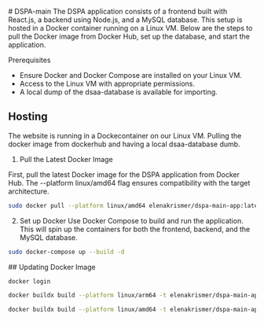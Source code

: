 # DSPA-main
The DSPA application consists of a frontend built with React.js, a backend using Node.js, and a MySQL database. This setup is hosted in a Docker container running on a Linux VM. Below are the steps to pull the Docker image from Docker Hub, set up the database, and start the application.

Prerequisites
- Ensure Docker and Docker Compose are installed on your Linux VM.
- Access to the Linux VM with appropriate permissions.
- A local dump of the dsaa-database is available for importing.


## Hosting
The website is running in a Dockecontainer on our Linux VM. Pulling the docker image from dockerhub and having a local dsaa-database dumb.

1. Pull the Latest Docker Image

First, pull the latest Docker image for the DSPA application from Docker Hub. The --platform linux/amd64 flag ensures compatibility with the target architecture.

```bash
sudo docker pull --platform linux/amd64 elenakrismer/dspa-main-app:latest
```
2. Set up Docker
Use Docker Compose to build and run the application. This will spin up the containers for both the frontend, backend, and the MySQL database.

```bash
sudo docker-compose up --build -d
```

## Updating Docker Image


```bash
docker login

docker buildx build --platform linux/arm64 -t elenakrismer/dspa-main-app:latest --push .

docker buildx build --platform linux/amd64 -t elenakrismer/dspa-main-app:latest --push .
```
